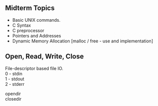 ## Midterm Topics ##
* Basic UNIX commands. 
* C Syntax 
* C preprocessor 
* Pointers and Addresses 
* Dynamic Memory Allocation [malloc / free - use and implementation] 

## Open, Read, Write, Close ## 
File-descriptor based file IO.   
0 - stdin   
1 - stdout   
2 - stderr     

opendir   
closedir   
